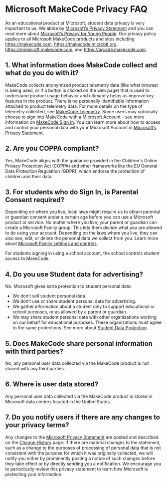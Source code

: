 # Microsoft MakeCode Privacy FAQ

As an educational product at Microsoft, student data privacy is very important to us.  We abide by [Microsoft’s Privacy Statement](https://privacy.microsoft.com/en-us/privacystatement) and you can read more about [Microsoft’s Privacy for Young People](https://privacy.microsoft.com/en-US/young-people). Our privacy policy applies to all Microsoft MakeCode products and sites including https://makecode.com, https://makecode.microbit.org, https://minecraft.makecode.com, and https://arcade.makecode.com.

## 1. What information does MakeCode collect and what do you do with it?

MakeCode collects anonymized product telemetry data (like what browser is being used, or if a button is clicked on the web page) that is used to understand product usage behavior and ultimately helps us improve key features in the product.  There is no personally identifiable information attached to product telemetry data.  For more details on the type of telemetry collected, see [MakeCode Telemetry](https://makecode.com/telemetry). 
Some users may optionally choose to sign into MakeCode with a Microsoft Account – see more information on [MakeCode Sign In](https://arcade.makecode.com/identity/sign-in).  You can learn more about how to access and control your personal data with your Microsoft Account in [Microsoft’s Privacy Statement](https://privacy.microsoft.com/en-us/privacystatement).

## 2. Are you COPPA compliant?

Yes, MakeCode aligns with the guidance provided in the Children's Online Privacy Protection Act (COPPA) and other frameworks like the EU General Data Protection Regulation (GDPR), which endorse the protection of children and their data.

## 3. For students who do Sign In, is Parental Consent required?

Depending on where you live, local laws might require us to obtain parental or guardian consent under a certain age before you can use a Microsoft product or service.
No matter where you live, your parent or guardian can create a Microsoft Family group. This lets them decide what you are allowed to do using your account. Depending on the laws where you live, they can also see, edit, or delete the personal data we collect from you. Learn more about [Microsoft Family settings and controls](https://account.microsoft.com/family/about). 

For students signing in using a school account, the school controls student access to MakeCode.

## 4. Do you use Student data for advertising?

No. Microsoft gives extra protection to student personal data:

* We don’t sell student personal data.
* We don’t use or share student personal data for advertising.
* We gather information about a student only to support educational or school purposes, or as allowed by a parent or guardian.
* We may share student personal data with other organizations working on our behalf for educational purposes. These organizations must agree to the same protections.
See more about [Student Data Protection](https://privacy.microsoft.com/en-US/young-people).

## 5. Does MakeCode share personal information with third parties?

No, any personal user data collected via the MakeCode product is not shared with any third parties.

## 6. Where is user data stored?

Any personal user data collected via the MakeCode product is stored in Microsoft data centers located in the United States.

## 7. Do you notify users if there are any changes to your privacy terms?

Any changes to the [Microsoft Privacy Statement](https://privacy.microsoft.com/en-us/privacystatement) are posted and described on the [Change History](https://privacy.microsoft.com/en-US/updates) page. If there are material changes to the statement, such as a change to the purposes of processing of personal data that is not consistent with the purpose for which it was originally collected, we will notify you either by prominently posting a notice of such changes before they take effect or by directly sending you a notification. We encourage you to periodically review this privacy statement to learn how Microsoft is protecting your information.
